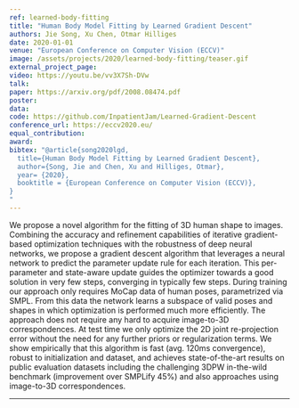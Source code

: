 ```yaml
---
ref: learned-body-fitting
title: "Human Body Model Fitting by Learned Gradient Descent"
authors: Jie Song, Xu Chen, Otmar Hilliges
date: 2020-01-01
venue: "European Conference on Computer Vision (ECCV)"
image: /assets/projects/2020/learned-body-fitting/teaser.gif
external_project_page: 
video: https://youtu.be/vv3X7Sh-DVw
talk: 
paper: https://arxiv.org/pdf/2008.08474.pdf
poster: 
data: 
code: https://github.com/InpatientJam/Learned-Gradient-Descent
conference_url: https://eccv2020.eu/
equal_contribution: 
award: 
bibtex: "@article{song2020lgd,
  title={Human Body Model Fitting by Learned Gradient Descent},
  author={Song, Jie and Chen, Xu and Hilliges, Otmar},
  year= {2020},
  booktitle = {European Conference on Computer Vision (ECCV)},
}
"
---
```

We propose a novel algorithm for the fitting of 3D human shape to images. Combining the accuracy and refinement capabilities of iterative gradient-based optimization techniques with the robustness of deep neural networks, we propose a gradient descent algorithm that leverages a neural network to predict the parameter update rule for each iteration. This per-parameter and state-aware update guides the optimizer towards a good solution in very few steps, converging in typically few steps. During training our approach only requires MoCap data of human poses, parametrized via SMPL. From this data the network learns a subspace of valid poses and shapes in which optimization is performed much more efficiently. The approach does not require any hard to acquire image-to-3D correspondences. At test time we only optimize the 2D joint re-projection error without the need for any further priors or regularization terms. We show empirically that this algorithm is fast (avg. 120ms convergence), robust to initialization and dataset, and achieves state-of-the-art results on public evaluation datasets including the challenging 3DPW in-the-wild benchmark (improvement over SMPLify 45%) and also approaches using image-to-3D correspondences.<hr/><br/><br/>

